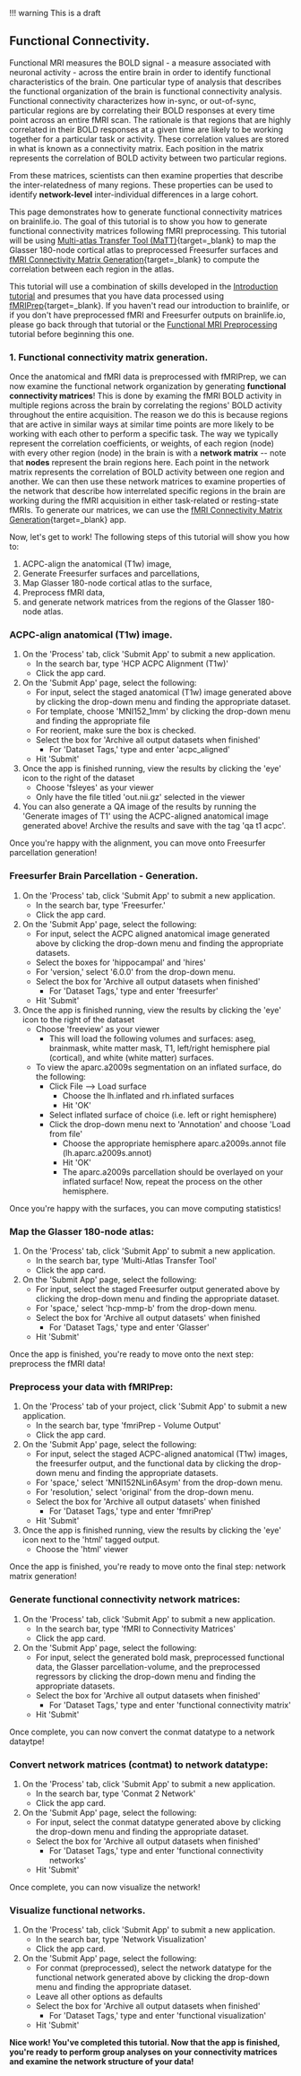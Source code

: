 !!! warning
    This is a draft

## Functional Connectivity.

Functional MRI measures the BOLD signal - a measure associated with neuronal activity - across the entire brain in order to identify functional characteristics of the brain. One particular type of analysis that describes the functional organization of the brain is functional connectivity analysis. Functional connectivity characterizes how in-sync, or out-of-sync, particular regions are by correlating their BOLD responses at every time point across an entire fMRI scan. The rationale is that regions that are highly correlated in their BOLD responses at a given time are likely to be working together for a particular task or activity. These correlation values are stored in what is known as a connectivity matrix. Each position in the matrix represents the correlation of BOLD activity between two particular regions. 

From these matrices, scientists can then examine properties that describe the inter-relatedness of many regions. These properties can be used to identify **network-level** inter-individual differences in a large cohort.

This page demonstrates how to generate functional connectivity matrices on brainlife.io. The goal of this tutorial is to show you how to generate functional connectivity matrices following fMRI preprocessing. This tutorial will be using [Multi-atlas Transfer Tool (MaTT)](https://brainlife.io/app/5aeb34f2f446980028b15ef0){target=_blank} to map the Glasser 180-node cortical atlas to preprocessed Freesurfer surfaces and [fMRI Connectivity Matrix Generation](https://brainlife.io/app/5c720cf63e2f2c0030a23486){target=_blank} to compute the correlation between each region in the atlas.

This tutorial will use a combination of skills developed in the [Introduction tutorial](/docs/tutorial/introduction-to-brainlife/) and presumes that you have data processed using [fMRIPrep](https://brainlife.io/app/5c61c69f14027a01b14adcb3){target=_blank}. If you haven't read our introduction to brainlife, or if you don't have preprocessed fMRI and Freesurfer outputs on brainlife.io, please go back through that tutorial or the [Functional MRI Preprocessing](/docs/tutorial/fmri-preprocessing-tutorial) tutorial before beginning this one.

### 1. Functional connectivity matrix generation.

Once the anatomical and fMRI data is preprocessed with fMRIPrep, we can now examine the functional network organization by generating **functional connectivity matrices**! This is done by examing the fMRI BOLD activity in multiple regions across the brain by correlating the regions' BOLD activity throughout the entire acquisition. The reason we do this is because regions that are active in similar ways at similar time points are more likely to be working with each other to perform a specific task. The way we typically represent the correlation coefficients, or weights, of each region (node) with every other region (node) in the brain is with a **network matrix** -- note that **nodes** represent the brain regions here. Each point in the network matrix represents the correlation of BOLD activity between one region and another. We can then use these network matrices to examine properties of the network that describe how interrelated specific regions in the brain are working during the fMRI acquisition in either task-related or resting-state fMRIs. To generate our matrices, we can use the [fMRI Connectivity Matrix Generation](https://brainlife.io/app/5c720cf63e2f2c0030a23486){target=_blank} app.

Now, let's get to work! The following steps of this tutorial will show you how to:

1. ACPC-align the anatomical (T1w) image,
1. Generate Freesurfer surfaces and parcellations,
1. Map Glasser 180-node cortical atlas to the surface,
1. Preprocess fMRI data,
1. and generate network matrices from the regions of the Glasser 180-node atlas.

### ACPC-align anatomical (T1w) image.

1. On the 'Process' tab, click 'Submit App' to submit a new application.
    * In the search bar, type 'HCP ACPC Alignment (T1w)'
    * Click the app card.
1. On the 'Submit App' page, select the following:
    * For input, select the staged anatomical (T1w) image generated above by clicking the drop-down menu and finding the appropriate dataset.
    * For template, choose 'MNI152_1mm' by clicking the drop-down menu and finding the appropriate file
    * For reorient, make sure the box is checked.
    * Select the box for 'Archive all output datasets when finished'
        * For 'Dataset Tags,' type and enter 'acpc_aligned'
    * Hit 'Submit'
1. Once the app is finished running, view the results by clicking the 'eye' icon to the right of the dataset
    * Choose 'fsleyes' as your viewer
    * Only have the file titled 'out.nii.gz' selected in the viewer
1. You can also generate a QA image of the results by running the 'Generate images of T1' using the ACPC-aligned anatomical image generated above! Archive the results and save with the tag 'qa t1 acpc'.

Once you're happy with the alignment, you can move onto Freesurfer parcellation generation!

### Freesurfer Brain Parcellation - Generation.

1. On the 'Process' tab, click 'Submit App' to submit a new application.
    * In the search bar, type 'Freesurfer.'
    * Click the app card.
1. On the 'Submit App' page, select the following:
    * For input, select the ACPC aligned anatomical image generated above by clicking the drop-down menu and finding the appropriate datasets.
    * Select the boxes for 'hippocampal' and 'hires'
    * For 'version,' select '6.0.0' from the drop-down menu.
    * Select the box for 'Archive all output datasets when finished'
        * For 'Dataset Tags,' type and enter 'freesurfer'
    * Hit 'Submit'
1. Once the app is finished running, view the results by clicking the 'eye' icon to the right of the dataset
    * Choose 'freeview' as your viewer
        * This will load the following volumes and surfaces: aseg, brainmask, white matter mask, T1, left/right hemisphere pial (cortical), and white (white matter) surfaces.
    * To view the aparc.a2009s segmentation on an inflated surface, do the following:
        * Click File --> Load surface
            * Choose the lh.inflated and rh.inflated surfaces
            * Hit 'OK'
        * Select inflated surface of choice (i.e. left or right hemisphere)
        * Click the drop-down menu next to 'Annotation' and choose 'Load from file'
            * Choose the appropriate hemisphere aparc.a2009s.annot file (lh.aparc.a2009s.annot)
            * Hit 'OK'
            * The aparc.a2009s parcellation should be overlayed on your inflated surface! Now, repeat the process on the other hemisphere.
            
Once you're happy with the surfaces, you can move computing statistics!

### Map the Glasser 180-node atlas:

1. On the 'Process' tab, click 'Submit App' to submit a new application.
    * In the search bar, type 'Multi-Atlas Transfer Tool'
    * Click the app card.
1. On the 'Submit App' page, select the following:
    * For input, select the staged Freesurfer output generated above by clicking the drop-down menu and finding the appropriate dataset.
    * For 'space,' select 'hcp-mmp-b' from the drop-down menu.
    * Select the box for 'Archive all output datasets' when finished
        * For 'Dataset Tags,' type and enter 'Glasser'
    * Hit 'Submit'

Once the app is finished, you're ready to move onto the next step: preprocess the fMRI data!

### Preprocess your data with fMRIPrep:

1. On the 'Process' tab of your project, click 'Submit App' to submit a new application.
    * In the search bar, type 'fmriPrep - Volume Output'
    * Click the app card.
1. On the 'Submit App' page, select the following:
    * For input, select the staged ACPC-aligned anatomical (T1w) images, the freesurfer output, and the functional data by clicking the drop-down menu and finding the appropriate datasets.
    * For 'space,' select 'MNI152NLin6Asym' from the drop-down menu.
    * For 'resolution,' select 'original' from the drop-down menu.
    * Select the box for 'Archive all output datasets' when finished
        * For 'Dataset Tags,' type and enter 'fmriPrep'
    * Hit 'Submit'
1. Once the app is finished running, view the results by clicking the 'eye' icon next to the 'html' tagged output.
    * Choose the 'html' viewer

Once the app is finished, you're ready to move onto the final step: network matrix generation!

### Generate functional connectivity network matrices:

1. On the 'Process' tab, click 'Submit App' to submit a new application.
    * In the search bar, type 'fMRI to Connectivity Matrices'
    * Click the app card.
1. On the 'Submit App' page, select the following:
    * For input, select the generated bold mask, preprocessed functional data, the Glasser parcellation-volume, and the preprocessed regressors by clicking the drop-down menu and finding the appropriate datasets.
    * Select the box for 'Archive all output datasets when finished'
        * For 'Dataset Tags,' type and enter 'functional connectivity matrix'
    * Hit 'Submit'
    
Once complete, you can now convert the conmat datatype to a network dataytpe!

### Convert network matrices (contmat) to network datatype:

1. On the 'Process' tab, click 'Submit App' to submit a new application.
    * In the search bar, type 'Conmat 2 Network'
    * Click the app card.
1. On the 'Submit App' page, select the following:
    * For input, select the conmat datatype generated above by clicking the drop-down menu and finding the appropriate dataset.
    * Select the box for 'Archive all output datasets when finished'
        * For 'Dataset Tags,' type and enter 'functional connectivity networks'
    * Hit 'Submit'
    
Once complete, you can now visualize the network!
    
### Visualize functional  networks.

1. On the 'Process' tab, click 'Submit App' to submit a new application.
    * In the search bar, type 'Network Visualization'
    * Click the app card.
1. On the 'Submit App' page, select the following:
    * For conmat (preprocessed), select the network datatype for the functional network generated above by clicking the drop-down menu and finding the appropriate dataset.
    * Leave all other options as defaults
    * Select the box for 'Archive all output datasets when finished'
        * For 'Dataset Tags,' type and enter 'functional visualization'
    * Hit 'Submit'
    
**Nice work! You've completed this tutorial. Now that the app is finished, you're ready to perform group analyses on your connectivity matrices and examine the network structure of your data!**
